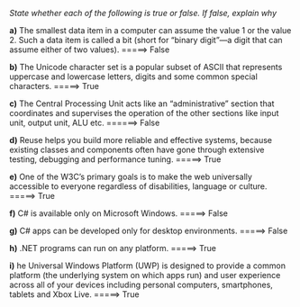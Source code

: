 *State whether each of the following is true or false. If false, explain why*

**a)** The smallest data item in a computer can assume the value 1 or the value 2. Such a data item is called a bit (short for “binary digit”—a digit that can assume either of two values). =====> False

**b)** The Unicode character set is a popular subset of ASCII that represents uppercase and lowercase letters, digits and some common special characters. =====> True

**c)** The Central Processing Unit acts like an “administrative” section that coordinates and supervises the operation of the other sections like input unit, output unit, ALU etc. ======> False

**d)** Reuse helps you build more reliable and effective systems, because existing classes and components often have gone through extensive testing, debugging and performance tuning. =====> True

**e)** One of the W3C’s primary goals is to make the web universally accessible to everyone regardless of disabilities, language or culture. =====> True

**f)** C# is available only on Microsoft Windows. =====> False

**g)** C# apps can be developed only for desktop environments. =====> False

**h)** .NET programs can run on any platform. =====> True

**i)** he Universal Windows Platform (UWP) is designed to provide a common platform (the underlying system on which apps run) and user experience across all of your devices including personal computers, smartphones, tablets and Xbox Live. =====> True